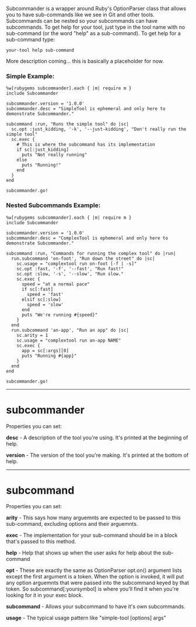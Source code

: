 Subcommander is a wrapper around Ruby's OptionParser class that allows you to have sub-commands like we see in Git and other tools. Subcommands can be nested so your subcommands can have subcommands. To get help for your tool, just type in the tool name with no sub-command (or the word "help" as a sub-command).  To get help for a sub-command type:

    your-tool help sub-command

More description coming... this is basically a placeholder for now.

### Simple Example:

    %w[rubygems subcommander].each { |m| require m }
    include Subcommander
    
    subcommander.version = '1.0.0'
    subcommander.desc = "SimpleTool is ephemeral and only here to demonstrate Subcommander."
    
    subcommand :run, "Runs the simple tool" do |sc|
      sc.opt :just_kidding, '-k', '--just-kidding', "Don't really run the simple tool"
      sc.exec {
        # This is where the subcommand has its implementation
        if sc[:just_kidding]
          puts "Not really running"
        else
          puts "Running!"
        end
      }
    end
    
    subcommander.go!

### Nested Subcommands Example:

    %w[rubygems subcommander].each { |m| require m }
    include Subcommander

    subcommander.version = '1.0.0'
    subcommander.desc = "ComplexTool is ephemeral and only here to demonstrate Subcommander."

    subcommand :run, "Commands for running the complex tool" do |run|
      run.subcommand 'on-foot', "Run down the street" do |sc|
        sc.usage = "complextool run on-foot [-f | -s]"
        sc.opt :fast, '-f', '--fast', "Run fast!"
        sc.opt :slow, '-s', '--slow', "Run slow."
        sc.exec {
          speed = "at a normal pace"
          if sc[:fast]
            speed = 'fast'
          elsif sc[:slow]
            speed = 'slow'
          end
          puts "We're running #{speed}"
        }
      end
      run.subcommand 'an-app', "Run an app" do |sc|
        sc.arity = 1
        sc.usage = "complextool run an-app NAME"
        sc.exec {
          app = sc[:args][0]
          puts "Running #{app}"
        }
      end
    end

    subcommander.go!

---------------------------

# subcommander #

Properties you can set:

__desc__ - A description of the tool you're using.  It's printed at the beginning of help.

__version__ - The version of the tool you're making.  It's printed at the bottom of help.

---------------------------
# subcommand #

Properties you can set:

__arity__ - This says how many arguemnts are expected to be passed to this sub-command, excluding options and their arguemnts.

__exec__ - The implementation for your sub-command should be in a block that's passed to this method.

__help__ - Help that shows up when the user asks for help about the sub-command

__opt__ - These are exactly the same as OptionParser opt.on() argument lists except the first argument is a token.  When the option is invoked, it will put any option arguemnts that were passed into the subcommand keyed by that token.  So subcommand[:yoursymbol] is where you'll find it when you're looking for it in your exec block.

__subcommand__ - Allows your subcommand to have it's own subcommands.

__usage__ - The typical usage pattern like "simple-tool [options] args"

